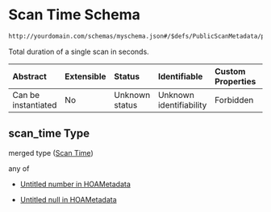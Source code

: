 # Scan Time Schema

```txt
http://yourdomain.com/schemas/myschema.json#/$defs/PublicScanMetadata/properties/scan_time
```

Total duration of a single scan in seconds.

| Abstract            | Extensible | Status         | Identifiable            | Custom Properties | Additional Properties | Access Restrictions | Defined In                                                                   |
| :------------------ | :--------- | :------------- | :---------------------- | :---------------- | :-------------------- | :------------------ | :--------------------------------------------------------------------------- |
| Can be instantiated | No         | Unknown status | Unknown identifiability | Forbidden         | Allowed               | none                | [metadata-schema.json\*](../out/metadata-schema.json "open original schema") |

## scan_time Type

merged type ([Scan Time](metadata-schema-defs-publicscanmetadata-properties-scan-time.md))

any of

- [Untitled number in HOAMetadata](metadata-schema-defs-publicscanmetadata-properties-scan-time-anyof-0.md "check type definition")

- [Untitled null in HOAMetadata](metadata-schema-defs-publicscanmetadata-properties-scan-time-anyof-1.md "check type definition")
